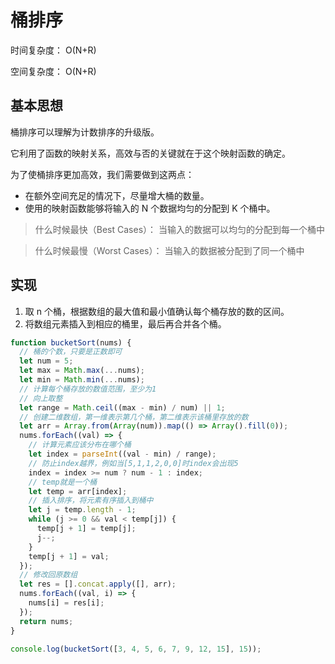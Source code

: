 # 桶排序

时间复杂度： O(N+R)

空间复杂度： O(N+R)

## 基本思想

桶排序可以理解为计数排序的升级版。

它利用了函数的映射关系，高效与否的关键就在于这个映射函数的确定。

为了使桶排序更加高效，我们需要做到这两点：

- 在额外空间充足的情况下，尽量增大桶的数量。
- 使用的映射函数能够将输入的 N 个数据均匀的分配到 K 个桶中。

> 什么时候最快（Best Cases）： 当输入的数据可以均匀的分配到每一个桶中

> 什么时候最慢（Worst Cases）： 当输入的数据被分配到了同一个桶中

## 实现

1. 取 n 个桶，根据数组的最大值和最小值确认每个桶存放的数的区间。
2. 将数组元素插入到相应的桶里，最后再合并各个桶。

```js
function bucketSort(nums) {
  // 桶的个数，只要是正数即可
  let num = 5;
  let max = Math.max(...nums);
  let min = Math.min(...nums);
  // 计算每个桶存放的数值范围，至少为1
  // 向上取整
  let range = Math.ceil((max - min) / num) || 1;
  // 创建二维数组，第一维表示第几个桶，第二维表示该桶里存放的数
  let arr = Array.from(Array(num)).map(() => Array().fill(0));
  nums.forEach((val) => {
    // 计算元素应该分布在哪个桶
    let index = parseInt((val - min) / range);
    // 防止index越界，例如当[5,1,1,2,0,0]时index会出现5
    index = index >= num ? num - 1 : index;
    // temp就是一个桶
    let temp = arr[index];
    // 插入排序，将元素有序插入到桶中
    let j = temp.length - 1;
    while (j >= 0 && val < temp[j]) {
      temp[j + 1] = temp[j];
      j--;
    }
    temp[j + 1] = val;
  });
  // 修改回原数组
  let res = [].concat.apply([], arr);
  nums.forEach((val, i) => {
    nums[i] = res[i];
  });
  return nums;
}

console.log(bucketSort([3, 4, 5, 6, 7, 9, 12, 15], 15));
```
